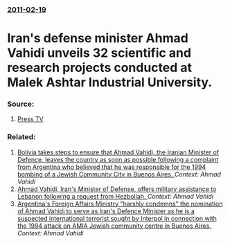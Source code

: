 ### [2011-02-19](/news/2011/02/19/index.md)

# Iran's defense minister Ahmad Vahidi unveils 32 scientific and research projects conducted at Malek Ashtar Industrial University. 




### Source:

1. [Press TV](http://www.presstv.ir/detail/166085.html)

### Related:

1. [Bolivia takes steps to ensure that Ahmad Vahidi, the Iranian Minister of Defence, leaves the country as soon as possible following a complaint from Argentina who believed that he was responsible for the 1994 bombing of a Jewish Community City in Buenos Aires. ](/news/2011/05/31/bolivia-takes-steps-to-ensure-that-ahmad-vahidi-the-iranian-minister-of-defence-leaves-the-country-as-soon-as-possible-following-a-complai.md) _Context: Ahmad Vahidi_
2. [Ahmad Vahidi, Iran's Minister of Defense, offers military assistance to Lebanon following a request from Hezbollah. ](/news/2010/08/26/ahmad-vahidi-iran-s-minister-of-defense-offers-military-assistance-to-lebanon-following-a-request-from-hezbollah.md) _Context: Ahmad Vahidi_
3. [ Argentina's Foreign Affairs Ministry "harshly condemns" the nomination of Ahmad Vahidi to serve as Iran's Defence Minister as he is a suspected international terrorist sought by Interpol in connection with the 1994 attack on AMIA Jewish community centre in Buenos Aires. ](/news/2009/08/22/argentina-s-foreign-affairs-ministry-aharshly-condemnsa-the-nomination-of-ahmad-vahidi-to-serve-as-iran-s-defence-minister-as-he-is-a-s.md) _Context: Ahmad Vahidi_
